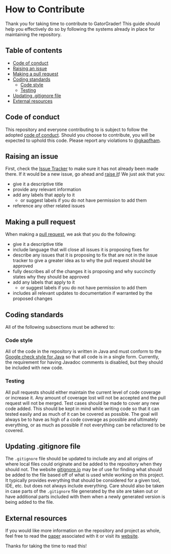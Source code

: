 # How to Contribute

Thank you for taking time to contribute to GatorGrader! This guide should help
you effectively do so by following the systems already in place for maintaining
the repository.

## Table of contents

* [Code of conduct](#code-of-conduct)
* [Raising an issue](#raising-an-issue)
* [Making a pull request](#making-a-pull-request)
* [Coding standards](#coding-standards)
  * [Code style](#code-style)
  * [Testing](#testing)
* [Updating .gitignore file](#updating_.gitignore_file)
* [External resources](#external-resources)

## Code of conduct

This repository and everyone contributing to is subject to follow the adopted
[code of conduct](CODE_OF_CONDUCT.md). Should you choose to contribute, you will
be expected to uphold this code. Please report any violations to
[@gkapfham](https://github.com/gkapfham).

## Raising an issue

First, check the [Issue Tracker](https://github.com/AVMf/avmf/issues) to make sure it has not already been made there. If it would be a new issue, go ahead and [raise it](https://github.com/AVMf/avmf/issues/new)! We just ask that you:
* give it a descriptive title
* provide any relevant information
* add any labels that apply to it
  * or suggest labels if you do not have permission to add them
* reference any other related issues

## Making a pull request

When making a [pull request](https://github.com/AVMf/avmf/pulls), we ask that you do the following:
* give it a descriptive title
* include language that will close all issues it is proposing fixes for
* describe any issues that it is proposing to fix that are not in the issue tracker to give a greater idea as to why the pull request should be approved
* fully describes all of the changes it is proposing and why succinctly states why they should be approved
* add any labels that apply to it
  * or suggest labels if you do not have permission to add them
* includes all relevant updates to documentation if warranted by the proposed changes

## Coding standards

All of the following subsections must be adhered to:

### Code style

All of the code in the repository is written in Java and must conform to the [Google check style for Java](https://google.github.io/styleguide/javaguide.html) so that all code is in a single form. Currently, the requirement for having Javadoc comments is disabled, but they should be included with new code.

### Testing

All pull requests should either maintain the current level of code coverage or increase it. Any amount of coverage lost will not be accepted and the pull request will not be merged. Test cases should be made to cover any new code added. This should be kept in mind while writing code so that it can tested easily and as much of it can be covered as possible. The goal will always be to have as high of a code coverage as possible and ultimately everything, or as much as possible if not everything can be refactored to be covered.

## Updating .gitignore file

The `.gitignore` file should be updated to include any and all origins of where local files could originate and be added to the repository when they should not. The website [gitignore.io](https://gitignore.io/) may be of use for finding what should be added to the file based off of what is used while working on this project. It typically provides everything that should be considered for a given tool, IDE, etc. but does not always include everything. Care should also be taken in case parts of the `.gitignore` file generated by the site are taken out or have additional parts included with them when a newly generated version is being added to the file.

## External resources

If you would like more information on the repository and project as whole, feel free to read the [paper](https://mcminn.io/publications/c43.html) associated with it or visit its [website](http://avmframework.org/).

Thanks for taking the time to read this!
